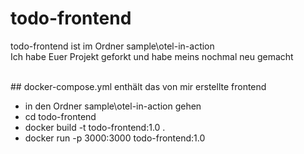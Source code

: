 # todo-frontend

 todo-frontend ist im Ordner sample\otel-in-action
<br>
 Ich habe Euer Projekt geforkt und habe meins nochmal neu gemacht
<br>
 
<br>
## docker-compose.yml enthält das von mir erstellte frontend

- in den Ordner sample\otel-in-action gehen
- cd todo-frontend
- docker build -t todo-frontend:1.0 .
- docker run -p 3000:3000 todo-frontend:1.0
